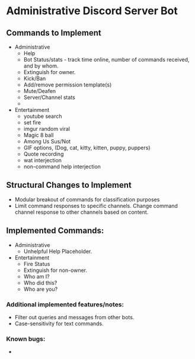 # Administrative Discord Server Bot
## Commands to Implement
- Administrative
  - Help
  - Bot Status/stats - track time online, number of commands received, and by whom.
  - Extinguish for owner.
  - Kick/Ban
  - Add/remove permission template(s)
  - Mute/Deafen
  - Server/Channel stats
  - 
- Entertainment
  - youtube search
  - set fire
  - imgur random viral
  - Magic 8 ball
  - Among Us Sus/Not
  - GIF options, (Dog, cat, kitty, kitten, puppy, puppers)
  - Quote recording
  - wat interjection
  - non-command help interjection
## Structural Changes to Implement
- Modular breakout of commands for classification purposes
- Limit command responses to specific channels. Change command channel response to other channels based on content.

## Implemented Commands:
- Administrative
  - Unhelpful Help Placeholder.
- Entertainment
  - Fire Status
  - Extinguish for non-owner.
  - Who am I?
  - Who did this?
  - Who are you?

### Additional implemented features/notes:
- Filter out queries and messages from other bots.
- Case-sensitivity for text commands.
### Known bugs:
- 
